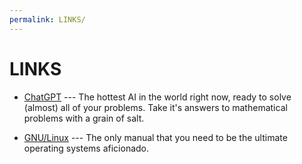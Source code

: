 ```yaml
---
permalink: LINKS/
---
```

# LINKS

* [ChatGPT](https://chat.openai.com/) --- 
The hottest AI in the world right now, ready to solve (almost) all of your problems.
Take it's answers to mathematical problems with a grain of salt.

* [GNU/Linux](https://www.debian.org/doc/manuals/debian-reference/ch01.en.html) ---
  The only manual that you need to be the ultimate operating systems aficionado.
